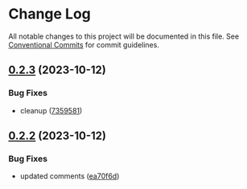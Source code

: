 # Change Log

All notable changes to this project will be documented in this file.
See [Conventional Commits](https://conventionalcommits.org) for commit guidelines.

## [0.2.3](https://github.com/paulAlexSerban/prj--playground-react/compare/@prj--playground-react/lsg@0.2.2...@prj--playground-react/lsg@0.2.3) (2023-10-12)

### Bug Fixes

-   cleanup ([7359581](https://github.com/paulAlexSerban/prj--playground-react/commit/735958170f11f71fccdae07f851dce5aa62f477a))

## [0.2.2](https://github.com/paulAlexSerban/prj--playground-react/compare/@prj--playground-react/lsg@0.2.1...@prj--playground-react/lsg@0.2.2) (2023-10-12)

### Bug Fixes

-   updated comments ([ea70f6d](https://github.com/paulAlexSerban/prj--playground-react/commit/ea70f6d7acd23748d9dac8b44fe7d12f492febd8))
